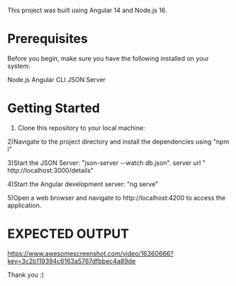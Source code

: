 This project was built using Angular 14 and Node.js 16.

Prerequisites
===================
Before you begin, make sure you have the following installed on your system:

Node.js
Angular CLI
JSON Server



Getting Started
=====================
1) Clone this repository to your local machine:



2)Navigate to the project directory and install the dependencies using "npm i"

3)Start the JSON Server: "json-server --watch db.json".  server url " http://localhost:3000/details"

4)Start the Angular development server: "ng serve"

5)Open a web browser and navigate to http://localhost:4200 to access the application.

EXPECTED OUTPUT
=====================
https://www.awesomescreenshot.com/video/16360666?key=3c2b119394c6163a5767dfbbec4a89de


Thank you :)

